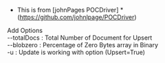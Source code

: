 
* This is from [johnPages POCDriver] *(https://github.com/johnlpage/POCDriver) 

Add Options </br>
--totalDocs : Total Number of Document for Upsert</br>
--blobzero  : Percentage of Zero Bytes array in Binary</br> 
-u : Update is working with option (Upsert=True)</br>


